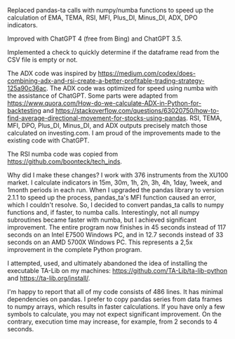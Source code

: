 Replaced pandas-ta calls with numpy/numba functions to speed up the calculation of EMA, TEMA, RSI, MFI, Plus_DI, Minus_DI, ADX, DPO indicators.

Improved with ChatGPT 4 (free from Bing) and ChatGPT 3.5.

Implemented a check to quickly determine if the dataframe read from the CSV file is empty or not.

The ADX code was inspired by https://medium.com/codex/does-combining-adx-and-rsi-create-a-better-profitable-trading-strategy-125a90c36ac. The ADX code was optimized for speed using numba with the assistance of ChatGPT. Some parts were adapted from https://www.quora.com/How-do-we-calculate-ADX-in-Python-for-backtesting and https://stackoverflow.com/questions/63020750/how-to-find-average-directional-movement-for-stocks-using-pandas. RSI, TEMA, MFI, DPO, Plus_DI, Minus_DI, and ADX outputs precisely match those calculated on investing.com. I am proud of the improvements made to the existing code with ChatGPT.

The RSI numba code was copied from https://github.com/boonteck/tech_inds.

Why did I make these changes? I work with 376 instruments from the XU100 market. I calculate indicators in 15m, 30m, 1h, 2h, 3h, 4h, 1day, 1week, and 1month periods in each run. When I upgraded the pandas library to version 2.1.1 to speed up the process, pandas_ta's MFI function caused an error, which I couldn't resolve. So, I decided to convert pandas_ta calls to numpy functions and, if faster, to numba calls. Interestingly, not all numpy subroutines became faster with numba, but I achieved significant improvement. The entire program now finishes in 45 seconds instead of 117 seconds on an Intel E7500 Windows PC, and in 12.7 seconds instead of 33 seconds on an AMD 5700X Windows PC. This represents a 2,5x improvement in the complete Python program.

I attempted, used, and ultimately abandoned the idea of installing the executable TA-Lib on my machines: https://github.com/TA-Lib/ta-lib-python and https://ta-lib.org/install/.

I'm happy to report that all of my code consists of 486 lines. It has minimal dependencies on pandas. I prefer to copy pandas series from data frames to numpy arrays, which results in faster calculations. If you have only a few symbols to calculate, you may not expect significant improvement. On the contrary, execution time may increase, for example, from 2 seconds to 4 seconds.
